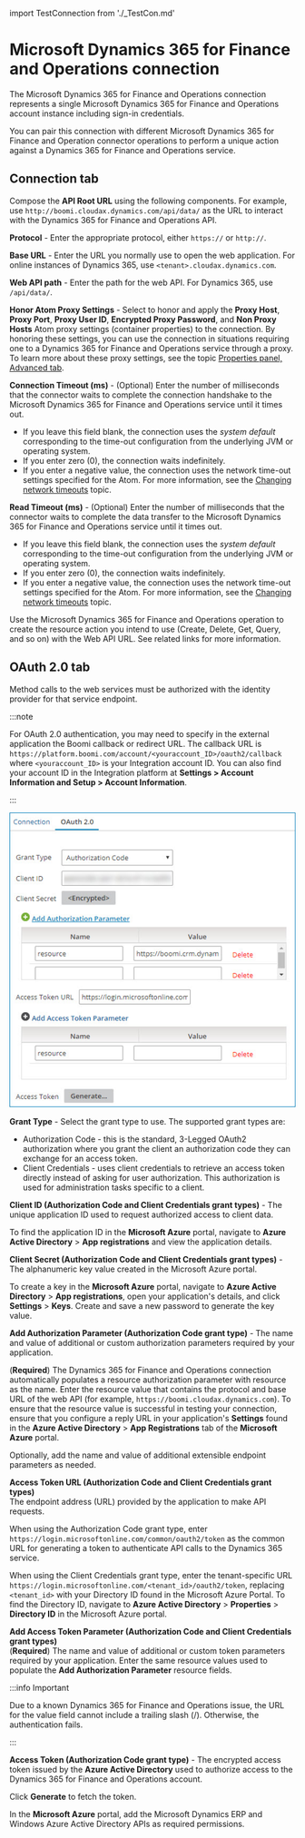 import TestConnection from './_TestCon.md'

# Microsoft Dynamics 365 for Finance and Operations connection

<head>
  <meta name="guidename" content="Integration"/>
  <meta name="context" content="GUID-b4df7b4e-94d4-4604-b6b9-ead843752b1a"/>
</head>


The Microsoft Dynamics 365 for Finance and Operations connection represents a single Microsoft Dynamics 365 for Finance and Operations account instance including sign-in credentials.

You can pair this connection with different Microsoft Dynamics 365 for Finance and Operation connector operations to perform a unique action against a Dynamics 365 for Finance and Operations service.

## Connection tab 

Compose the **API Root URL** using the following components. For example, use `http://boomi.cloudax.dynamics.com/api/data/` as the URL to interact with the Dynamics 365 for Finance and Operations API.



**Protocol** - 
 Enter the appropriate protocol, either `https://` or `http://`.

**Base URL** - 
 Enter the URL you normally use to open the web application. For online instances of Dynamics 365, use `<tenant>.cloudax.dynamics.com`.

**Web API path** - 
 Enter the path for the web API. For Dynamics 365, use `/api/data/`.

**Honor Atom Proxy Settings** - 
 Select to honor and apply the **Proxy Host**, **Proxy Port**, **Proxy User ID**, **Encrypted Proxy Password**, and **Non Proxy Hosts** Atom proxy settings \(container properties\) to the connection. By honoring these settings, you can use the connection in situations requiring one to a Dynamics 365 for Finance and Operations service through a proxy. To learn more about these proxy settings, see the topic [Properties panel, Advanced tab](../Integration%20management/r-atm-Properties_panel_Advanced_tab_c39737e8-1b16-4fdd-b414-152694364c14.md).

**Connection Timeout \(ms\)** - 
  \(Optional\) Enter the number of milliseconds that the connector waits to complete the connection handshake to the Microsoft Dynamics 365 for Finance and Operations service until it times out.

 -   If you leave this field blank, the connection uses the *system default* corresponding to the time-out configuration from the underlying JVM or operating system.
 -   If you enter zero \(0\), the connection waits indefinitely.
 -   If you enter a negative value, the connection uses the network time-out settings specified for the Atom. For more information, see the [Changing network timeouts](../Integration%20management/t-atm-Changing_network_timeouts_be7b06eb-0788-48dc-a086-f95c9457a89d.md) topic.

**Read Timeout \(ms\)** - 
 \(Optional\) Enter the number of milliseconds that the connector waits to complete the data transfer to the Microsoft Dynamics 365 for Finance and Operations service until it times out.

 -   If you leave this field blank, the connection uses the *system default* corresponding to the time-out configuration from the underlying JVM or operating system.
 -   If you enter zero \(0\), the connection waits indefinitely.
 -   If you enter a negative value, the connection uses the network time-out settings specified for the Atom. For more information, see the [Changing network timeouts](../Integration%20management/t-atm-Changing_network_timeouts_be7b06eb-0788-48dc-a086-f95c9457a89d.md) topic.

Use the Microsoft Dynamics 365 for Finance and Operations operation to create the resource action you intend to use \(Create, Delete, Get, Query, and so on\) with the Web API URL. See related links for more information.

## OAuth 2.0 tab

Method calls to the web services must be authorized with the identity provider for that service endpoint.

:::note

For OAuth 2.0 authentication, you may need to specify in the external application the Boomi callback or redirect URL. The callback URL is `https://platform.boomi.com/account/<youraccount_ID>/oauth2/callback` where `<youraccount_ID>` is your Integration account ID. You can also find your account ID in the Integration platform at **Settings > Account Information and Setup > Account Information**.

::: 

![build-db-Dynamics-365-CE-connection-OAuth2](../Images/build-db-Dynamics-365-CE-connection-OAuth2_0-tab.jpg)


  

**Grant Type** - 
 Select the grant type to use. The supported grant types are:

 -   Authorization Code - this is the standard, 3-Legged OAuth2 authorization where you grant the client an authorization code they can exchange for an access token.
 -   Client Credentials - uses client credentials to retrieve an access token directly instead of asking for user authorization. This authorization is used for administration tasks specific to a client.

**Client ID \(Authorization Code and Client Credentials grant types\)** - 
  The unique application ID used to request authorized access to client data.

 To find the application ID in the **Microsoft Azure** portal, navigate to **Azure Active Directory** \> **App registrations** and view the application details.

**Client Secret \(Authorization Code and Client Credentials grant types\)** - 
 The alphanumeric key value created in the Microsoft Azure portal.

 To create a key in the **Microsoft Azure** portal, navigate to **Azure Active Directory** \> **App registrations**, open your application's details, and click **Settings** \> **Keys**. Create and save a new password to generate the key value.

**Add Authorization Parameter \(Authorization Code grant type\)** - 
  The name and value of additional or custom authorization parameters required by your application.

 \(**Required**\) The Dynamics 365 for Finance and Operations connection automatically populates a resource authorization parameter with resource as the name. Enter the resource value that contains the protocol and base URL of the web API \(for example, `https://boomi.cloudax.dynamics.com`). To ensure that the resource value is successful in testing your connection, ensure that you configure a reply URL in your application's **Settings** found in the **Azure Active Directory** \> **App Registrations** tab of the **Microsoft Azure** portal.

 Optionally, add the name and value of additional extensible endpoint parameters as needed.

**Access Token URL \(Authorization Code and Client Credentials grant types\)**   
 The endpoint address \(URL\) provided by the application to make API requests.

 When using the Authorization Code grant type, enter `https://login.microsoftonline.com/common/oauth2/token` as the common URL for generating a token to authenticate API calls to the Dynamics 365 service.

  When using the Client Credentials grant type, enter the tenant-specific URL `https://login.microsoftonline.com/<tenant_id>/oauth2/token`, replacing `<tenant_id>` with your Directory ID found in the Microsoft Azure Portal. To find the Directory ID, navigate to **Azure Active Directory** \> **Properties** \> **Directory ID** in the Microsoft Azure portal.

**Add Access Token Parameter \(Authorization Code and Client Credentials grant types\)**     
\(**Required**\) The name and value of additional or custom token parameters required by your application. Enter the same resource values used to populate the **Add Authorization Parameter** resource fields.

:::info Important

Due to a known Dynamics 365 for Finance and Operations issue, the URL for the value field cannot include a trailing slash \(/\). Otherwise, the authentication fails.

:::

**Access Token \(Authorization Code grant type\)** - 
 The encrypted access token issued by the **Azure Active Directory** used to authorize access to the Dynamics 365 for Finance and Operations account.

 Click **Generate** to fetch the token.

 In the **Microsoft Azure** portal, add the Microsoft Dynamics ERP and Windows Azure Active Directory APIs as required permissions.

<TestConnection />